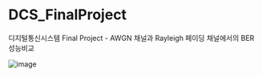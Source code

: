 # DCS_FinalProject
디지털통신시스템 Final Project - AWGN 채널과 Rayleigh 페이딩 채널에서의 BER 성능비교

![image](https://user-images.githubusercontent.com/72501562/151313356-de8e58a9-371d-401c-8e2d-b4b33cbf647a.png)
